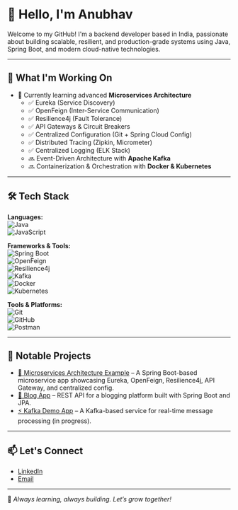 # 👋 Hello, I'm Anubhav

Welcome to my GitHub! I'm a backend developer based in India, passionate about building scalable, resilient, and production-grade systems using Java, Spring Boot, and modern cloud-native technologies.

---

## 🚀 What I'm Working On

- 🌱 Currently learning advanced **Microservices Architecture**
  - ✅ Eureka (Service Discovery)
  - ✅ OpenFeign (Inter-Service Communication)
  - ✅ Resilience4j (Fault Tolerance)
  - ✅ API Gateways & Circuit Breakers
  - ✅ Centralized Configuration (Git + Spring Cloud Config)
  - ✅ Distributed Tracing (Zipkin, Micrometer)
  - ✅ Centralized Logging (ELK Stack)
  - 🔜 Event-Driven Architecture with **Apache Kafka**
  - 🔜 Containerization & Orchestration with **Docker & Kubernetes**

---

## 🛠️ Tech Stack

**Languages:**  
![Java](https://img.shields.io/badge/-Java-007396?style=flat&logo=java&logoColor=white)  
![JavaScript](https://img.shields.io/badge/-JavaScript-F7DF1E?style=flat&logo=javascript&logoColor=black)

**Frameworks & Tools:**  
![Spring Boot](https://img.shields.io/badge/-SpringBoot-6DB33F?style=flat&logo=spring-boot&logoColor=white)  
![OpenFeign](https://img.shields.io/badge/-OpenFeign-5A29E4?style=flat)  
![Resilience4j](https://img.shields.io/badge/-Resilience4j-FFD700?style=flat)  
![Kafka](https://img.shields.io/badge/-ApacheKafka-231F20?style=flat&logo=apache-kafka)  
![Docker](https://img.shields.io/badge/-Docker-2496ED?style=flat&logo=docker&logoColor=white)  
![Kubernetes](https://img.shields.io/badge/-Kubernetes-326CE5?style=flat&logo=kubernetes&logoColor=white)

**Tools & Platforms:**  
![Git](https://img.shields.io/badge/-Git-F05032?style=flat&logo=git&logoColor=white)  
![GitHub](https://img.shields.io/badge/-GitHub-181717?style=flat&logo=github&logoColor=white)  
![Postman](https://img.shields.io/badge/-Postman-FF6C37?style=flat&logo=postman&logoColor=white)

---

## 📌 Notable Projects

- [🔧 Microservices Architecture Example](#) – A Spring Boot-based microservice app showcasing Eureka, OpenFeign, Resilience4j, API Gateway, and centralized config.
- [💬 Blog App](#) – REST API for a blogging platform built with Spring Boot and JPA.
- [⚡ Kafka Demo App](#) – A Kafka-based service for real-time message processing (in progress).

---

## 📫 Let's Connect

- [LinkedIn](https://www.linkedin.com/in/your-profile)  
- [Email](mailto:your.email@example.com)

---

📍 _Always learning, always building. Let’s grow together!_
